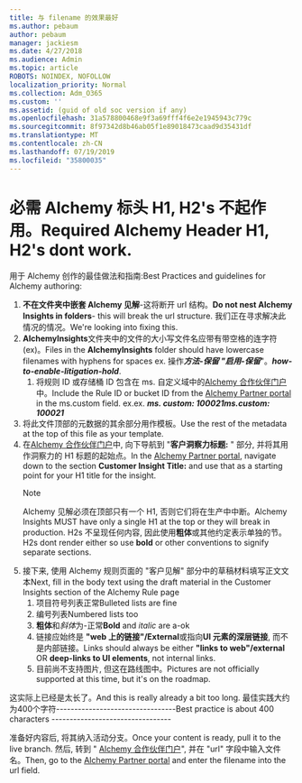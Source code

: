 ```yaml
---
title: 与 filename 的效果最好
ms.author: pebaum
author: pebaum
manager: jackiesm
ms.date: 4/27/2018
ms.audience: Admin
ms.topic: article
ROBOTS: NOINDEX, NOFOLLOW
localization_priority: Normal
ms.collection: Adm_O365
ms.custom: ''
ms.assetid: (guid of old soc version if any)
ms.openlocfilehash: 31a578800468e9f3a69fff4f6e2e1945943c779c
ms.sourcegitcommit: 8f97342d8b46ab05f1e89018473caad9d35431df
ms.translationtype: MT
ms.contentlocale: zh-CN
ms.lasthandoff: 07/19/2019
ms.locfileid: "35800035"
---
```

# <a name="required-alchemy-header-h1-h2s-dont-work"></a><span data-ttu-id="fa681-102">必需 Alchemy 标头 H1, H2's 不起作用。</span><span class="sxs-lookup"><span data-stu-id="fa681-102">Required Alchemy Header H1, H2's dont work.</span></span>
<span data-ttu-id="fa681-103">用于 Alchemy 创作的最佳做法和指南:</span><span class="sxs-lookup"><span data-stu-id="fa681-103">Best Practices and guidelines for Alchemy authoring:</span></span>

1. <span data-ttu-id="fa681-104">**不在文件夹中嵌套 Alchemy 见解**-这将断开 url 结构。</span><span class="sxs-lookup"><span data-stu-id="fa681-104">**Do not nest Alchemy Insights in folders**- this will break the url structure.</span></span> <span data-ttu-id="fa681-105">我们正在寻求解决此情况的情况。</span><span class="sxs-lookup"><span data-stu-id="fa681-105">We're looking into fixing this.</span></span>
1. <span data-ttu-id="fa681-106">**AlchemyInsights**文件夹中的文件的大小写文件名应带有带空格的连字符 (ex)。</span><span class="sxs-lookup"><span data-stu-id="fa681-106">Files in the **AlchemyInsights** folder should have lowercase filenames with hyphens for spaces ex.</span></span> <span data-ttu-id="fa681-107">操作***方法-保留 "启用-保留***"。</span><span class="sxs-lookup"><span data-stu-id="fa681-107">***how-to-enable-litigation-hold***.</span></span>
    1. <span data-ttu-id="fa681-108">将规则 ID 或存储桶 ID 包含在 ms. 自定义域中的[Alchemy 合作伙伴门户](https://alchemyportal.azurewebsites.net)中。</span><span class="sxs-lookup"><span data-stu-id="fa681-108">Include the Rule ID or bucket ID from the [Alchemy Partner portal](https://alchemyportal.azurewebsites.net) in the ms.custom field.</span></span> <span data-ttu-id="fa681-109">ex.</span><span class="sxs-lookup"><span data-stu-id="fa681-109">ex.</span></span> <span data-ttu-id="fa681-110">***ms. custom: 100021***</span><span class="sxs-lookup"><span data-stu-id="fa681-110">***ms.custom: 100021***</span></span>
1. <span data-ttu-id="fa681-111">将此文件顶部的元数据的其余部分用作模板。</span><span class="sxs-lookup"><span data-stu-id="fa681-111">Use the rest of the metadata at the top of this file as your template.</span></span>
1. <span data-ttu-id="fa681-112">在[Alchemy 合作伙伴门户](https://alchemyportal.azurewebsites.net)中, 向下导航到 "**客户洞察力标题:** " 部分, 并将其用作洞察力的 H1 标题的起始点。</span><span class="sxs-lookup"><span data-stu-id="fa681-112">In the [Alchemy Partner portal](https://alchemyportal.azurewebsites.net), navigate down to the section **Customer Insight Title:** and use that as a starting point for your H1 title for the insight.</span></span> 
    > [!NOTE]
    > <span data-ttu-id="fa681-113">Alchemy 见解必须在顶部只有一个 H1, 否则它们将在生产中中断。</span><span class="sxs-lookup"><span data-stu-id="fa681-113">Alchemy Insights MUST have only a single H1 at the top or they will break in production.</span></span> <span data-ttu-id="fa681-114">H2s 不呈现任何内容, 因此使用**粗体**或其他约定表示单独的节。</span><span class="sxs-lookup"><span data-stu-id="fa681-114">H2s dont render either so use **bold** or other conventions to signify separate sections.</span></span>
1. <span data-ttu-id="fa681-115">接下来, 使用 Alchemy 规则页面的 "客户见解" 部分中的草稿材料填写正文文本</span><span class="sxs-lookup"><span data-stu-id="fa681-115">Next, fill in the body text using the draft material in the Customer Insights section of the Alchemy Rule page</span></span>
    1. <span data-ttu-id="fa681-116">项目符号列表正常</span><span class="sxs-lookup"><span data-stu-id="fa681-116">Bulleted lists are fine</span></span>
    1. <span data-ttu-id="fa681-117">编号列表</span><span class="sxs-lookup"><span data-stu-id="fa681-117">Numbered lists too</span></span>
    1. <span data-ttu-id="fa681-118">**粗体**和*斜体*为-正常</span><span class="sxs-lookup"><span data-stu-id="fa681-118">**Bold** and *italic* are a-ok</span></span>
    1. <span data-ttu-id="fa681-119">链接应始终是 **"web 上的链接"/External**或指向**UI 元素的深层链接**, 而不是内部链接。</span><span class="sxs-lookup"><span data-stu-id="fa681-119">Links should always be either **"links to web"/external** OR **deep-links to UI elements**, not internal links.</span></span>
    1. <span data-ttu-id="fa681-120">目前尚不支持图片, 但这在路线图中。</span><span class="sxs-lookup"><span data-stu-id="fa681-120">Pictures are not officially supported at this time, but it's on the roadmap.</span></span>

<span data-ttu-id="fa681-121">这实际上已经是太长了。</span><span class="sxs-lookup"><span data-stu-id="fa681-121">And this is really already a bit too long.</span></span> <span data-ttu-id="fa681-122">最佳实践大约为400个字符---------------------------------</span><span class="sxs-lookup"><span data-stu-id="fa681-122">Best practice is about 400 characters ---------------------------------</span></span>

<span data-ttu-id="fa681-123">准备好内容后, 将其纳入活动分支。</span><span class="sxs-lookup"><span data-stu-id="fa681-123">Once your content is ready, pull it to the live branch.</span></span> <span data-ttu-id="fa681-124">然后, 转到 " [Alchemy 合作伙伴门户](https://alchemyportal.azurewebsites.net)", 并在 "url" 字段中输入文件名。</span><span class="sxs-lookup"><span data-stu-id="fa681-124">Then, go to the [Alchemy Partner portal](https://alchemyportal.azurewebsites.net) and enter the filename into the url field.</span></span> 